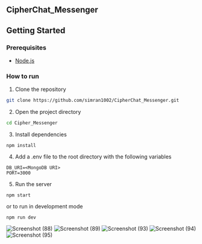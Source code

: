 ## CipherChat_Messenger

## Getting Started
### Prerequisites
- [Node.js](https://nodejs.org/en/)

### How to run
1. Clone the repository
```bash
git clone https://github.com/simran1002/CipherChat_Messenger.git
```

2. Open the project directory
```bash
cd Cipher_Messenger
```

3. Install dependencies
```
npm install
```

4. Add a .env file to the root directory with the following variables
```
DB_URI=<MongoDB URI>
PORT=3000
```

5. Run the server 
```
npm start
```
or to run in development mode
```
npm run dev
```
![Screenshot (88)](https://github.com/user-attachments/assets/44c74082-3eef-4750-9f67-8a0354f18934)
![Screenshot (89)](https://github.com/user-attachments/assets/22a279a9-f149-43b6-8199-38e9f461e22c)
![Screenshot (93)](https://github.com/user-attachments/assets/828d3e2c-3ca2-4cca-b4f7-f0840a3952a8)
![Screenshot (94)](https://github.com/user-attachments/assets/2d9a91c1-b1ad-4ec8-a1a0-125897b39a3b)
![Screenshot (95)](https://github.com/user-attachments/assets/dceb4b18-113c-43d2-803d-94860c1ed738)
